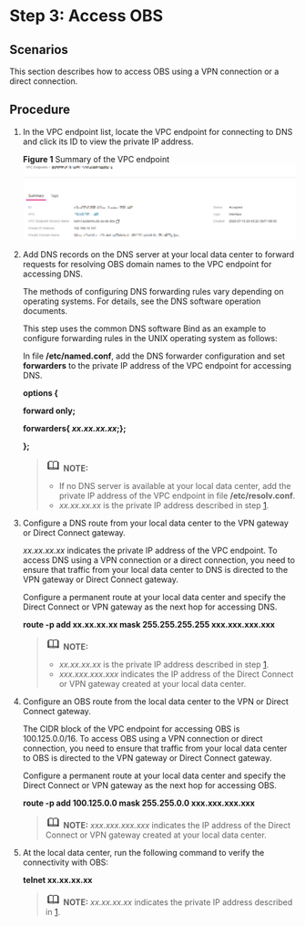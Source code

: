 # Step 3: Access OBS<a name="vpcep_02_0304"></a>

## Scenarios<a name="section336734914324"></a>

This section describes how to access OBS using a VPN connection or a direct connection.

## Procedure<a name="section372772717323"></a>

1.  <a name="li146041853163516"></a>In the VPC endpoint list, locate the VPC endpoint for connecting to DNS and click its ID to view the private IP address.

    **Figure  1**  Summary of the VPC endpoint<a name="fig1234818262310"></a>  
    ![](figures/summary-of-the-vpc-endpoint-6.png "summary-of-the-vpc-endpoint-6")

2.  Add DNS records on the DNS server at your local data center to forward requests for resolving OBS domain names to the VPC endpoint for accessing DNS.

    The methods of configuring DNS forwarding rules vary depending on operating systems. For details, see the DNS software operation documents.

    This step uses the common DNS software Bind as an example to configure forwarding rules in the UNIX operating system as follows:

    In file  **/etc/named.conf**, add the DNS forwarder configuration and set  **forwarders**  to the private IP address of the VPC endpoint for accessing DNS.

    **options \{**

    **forward only;**

    **forwarders\{ **_xx.xx.xx.xx_**;\};**

    **\};**

    >![](public_sys-resources/icon-note.gif) **NOTE:** 
    >-   If no DNS server is available at your local data center, add the private IP address of the VPC endpoint in file  **/etc/resolv.conf**.
    >-   _xx.xx.xx.xx_  is the private IP address described in step  [1](#li146041853163516).

3.  Configure a DNS route from your local data center to the VPN gateway or Direct Connect gateway.

    _xx.xx.xx.xx_  indicates the private IP address of the VPC endpoint. To access DNS using a VPN connection or a direct connection, you need to ensure that traffic from your local data center to DNS is directed to the VPN gateway or Direct Connect gateway.

    Configure a permanent route at your local data center and specify the Direct Connect or VPN gateway as the next hop for accessing DNS.

    **route -p add xx.xx.xx.xx mask 255.255.255.255 xxx.xxx.xxx.xxx**

    >![](public_sys-resources/icon-note.gif) **NOTE:** 
    >-   _xx.xx.xx.xx_  is the private IP address described in step  [1](step-3-access-obs.md#li146041853163516).
    >-   _xxx.xxx.xxx.xxx_  indicates the IP address of the Direct Connect or VPN gateway created at your local data center.

4.  Configure an OBS route from the local data center to the VPN or Direct Connect gateway.

    The CIDR block of the VPC endpoint for accessing OBS is 100.125.0.0/16. To access OBS using a VPN connection or direct connection, you need to ensure that traffic from your local data center to OBS is directed to the VPN gateway or Direct Connect gateway.

    Configure a permanent route at your local data center and specify the Direct Connect or VPN gateway as the next hop for accessing OBS.

    **route -p add 100.125.0.0 mask 255.255.0.0 xxx.xxx.xxx.xxx**

    >![](public_sys-resources/icon-note.gif) **NOTE:** 
    >_xxx.xxx.xxx.xxx_  indicates the IP address of the Direct Connect or VPN gateway created at your local data center.

5.  At the local data center, run the following command to verify the connectivity with OBS:

    **telnet xx.xx.xx.xx**

    >![](public_sys-resources/icon-note.gif) **NOTE:** 
    >_xx.xx.xx.xx_  indicates the private IP address described in  [1](#li146041853163516).


